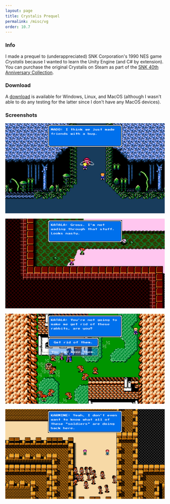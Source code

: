 ```yaml
---
layout: page
title: Crystalis Prequel
permalink: /misc/vg
order: 10.7
---
```



### Info
I made a prequel to (underappreciated) SNK Corporation's 1990 NES game *Crystalis*  because I wanted to learn the Unity Engine (and C# by extension). You can purchase the original Crystalis on Steam as part of the [SNK 40th Anniversary Collection](https://store.steampowered.com/app/865940/SNK_40th_ANNIVERSARY_COLLECTION/).


### Download
A [download](https://mega.nz/folder/VS0mGBLY#FGsCtFkh9rsqWmkxzskFcg) is available for Windows, Linux, and MacOS (although I wasn't able to do any testing for the latter since I don't have any MacOS devices).


### Screenshots
![bugs are fun](bugs.png)

![sludge is not fun](sludge.png)

![bugs are also run](rabbits.png)

![this looks bad](soldiers.png)
